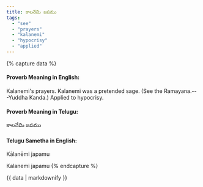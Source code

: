 ```yaml
---
title: కాలనేమి జపము
tags:
  - "see"
  - "prayers"
  - "kalanemi"
  - "hypocrisy"
  - "applied"
---
```


{% capture data %}
#### Proverb Meaning in English:
Kalanemi's prayers.
Kalanemi was a pretended sage. (See the Ramayana.---Yuddha Kanda.)
Applied to hypocrisy.

#### Proverb Meaning in Telugu:
కాలనేమి జపము

#### Telugu Sametha in English:
Kālanēmi japamu

Kalanemi japamu
{% endcapture %}

{{ data | markdownify }}

